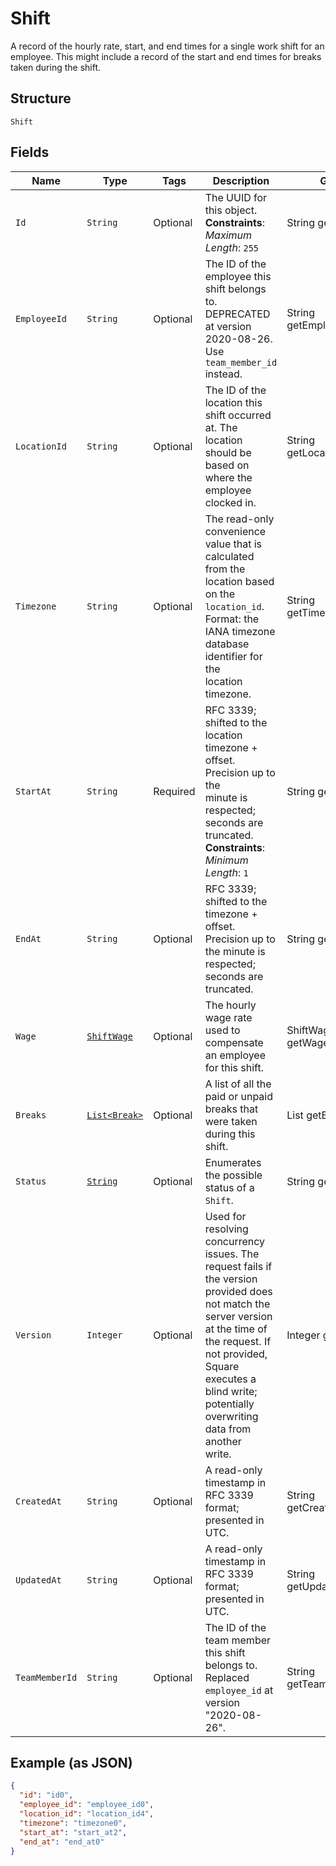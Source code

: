 
# Shift

A record of the hourly rate, start, and end times for a single work shift
for an employee. This might include a record of the start and end times for breaks
taken during the shift.

## Structure

`Shift`

## Fields

| Name | Type | Tags | Description | Getter |
|  --- | --- | --- | --- | --- |
| `Id` | `String` | Optional | The UUID for this object.<br>**Constraints**: *Maximum Length*: `255` | String getId() |
| `EmployeeId` | `String` | Optional | The ID of the employee this shift belongs to. DEPRECATED at version 2020-08-26. Use `team_member_id` instead. | String getEmployeeId() |
| `LocationId` | `String` | Optional | The ID of the location this shift occurred at. The location should be based on<br>where the employee clocked in. | String getLocationId() |
| `Timezone` | `String` | Optional | The read-only convenience value that is calculated from the location based<br>on the `location_id`. Format: the IANA timezone database identifier for the<br>location timezone. | String getTimezone() |
| `StartAt` | `String` | Required | RFC 3339; shifted to the location timezone + offset. Precision up to the<br>minute is respected; seconds are truncated.<br>**Constraints**: *Minimum Length*: `1` | String getStartAt() |
| `EndAt` | `String` | Optional | RFC 3339; shifted to the timezone + offset. Precision up to the minute is<br>respected; seconds are truncated. | String getEndAt() |
| `Wage` | [`ShiftWage`](/doc/models/shift-wage.md) | Optional | The hourly wage rate used to compensate an employee for this shift. | ShiftWage getWage() |
| `Breaks` | [`List<Break>`](/doc/models/break.md) | Optional | A list of all the paid or unpaid breaks that were taken during this shift. | List<Break> getBreaks() |
| `Status` | [`String`](/doc/models/shift-status.md) | Optional | Enumerates the possible status of a `Shift`. | String getStatus() |
| `Version` | `Integer` | Optional | Used for resolving concurrency issues. The request fails if the version<br>provided does not match the server version at the time of the request. If not provided,<br>Square executes a blind write; potentially overwriting data from another<br>write. | Integer getVersion() |
| `CreatedAt` | `String` | Optional | A read-only timestamp in RFC 3339 format; presented in UTC. | String getCreatedAt() |
| `UpdatedAt` | `String` | Optional | A read-only timestamp in RFC 3339 format; presented in UTC. | String getUpdatedAt() |
| `TeamMemberId` | `String` | Optional | The ID of the team member this shift belongs to. Replaced `employee_id` at version "2020-08-26". | String getTeamMemberId() |

## Example (as JSON)

```json
{
  "id": "id0",
  "employee_id": "employee_id0",
  "location_id": "location_id4",
  "timezone": "timezone0",
  "start_at": "start_at2",
  "end_at": "end_at0"
}
```

